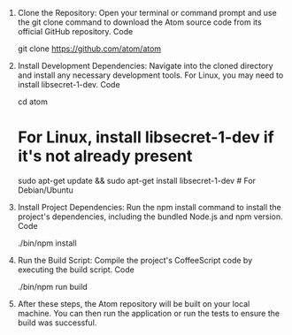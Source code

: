 1. Clone the Repository: Open your terminal or command prompt and use the git clone command to download the Atom source code from its official GitHub repository.
Code

    git clone https://github.com/atom/atom
2. Install Development Dependencies: Navigate into the cloned directory and install any necessary development tools. For Linux, you may need to install libsecret-1-dev. 
Code

    cd atom
    # For Linux, install libsecret-1-dev if it's not already present
    sudo apt-get update && sudo apt-get install libsecret-1-dev # For Debian/Ubuntu
3. Install Project Dependencies: Run the npm install command to install the project's dependencies, including the bundled Node.js and npm version. 
Code

    ./bin/npm install
4. Run the Build Script: Compile the project's CoffeeScript code by executing the build script. 
Code

    ./bin/npm run build
5. After these steps, the Atom repository will be built on your local machine. You can then run the application or run the tests to ensure the build was successful. 